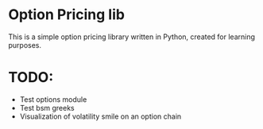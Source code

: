 
# Option Pricing lib

This is a simple option pricing library written in Python, created for learning purposes.

# TODO:
* Test options module
* Test bsm greeks
* Visualization of volatility smile on an option chain


